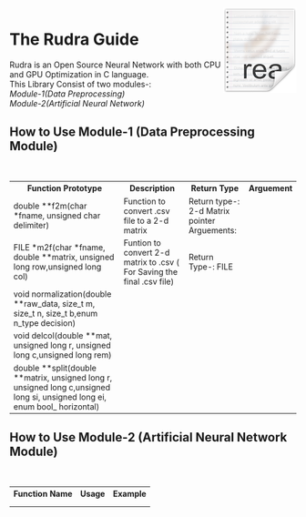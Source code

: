 <img src="icon.png" align="right" >

# The Rudra Guide
Rudra is an Open Source Neural Network with both CPU and GPU Optimization in C language. 
<br>This Library Consist of two modules-:
<br>
*Module-1(Data Preprocessing)*
<br>
*Module-2(Artificial Neural Network)*

## How to Use Module-1 (Data Preprocessing Module)
<br>
<table style="width:100%">
  <tr>
    <th>Function Prototype</th>
     <th>Description</th>
    <th>Return Type</th>
    <th>Arguement</th>
    
  </tr>
  <tr>
    <td>double **f2m(char *fname, unsigned char delimiter)</td>
    <td>Function to convert .csv file to a 2-d matrix</td>
    <td>Return type-: 2-d Matrix pointer <br> Arguements:<br></td>
    <td></td>
  </tr>
  <tr>
    <td>FILE *m2f(char *fname, double **matrix, unsigned long row,unsigned long col)</td>
    <td>Funtion to convert 2-d matrix to .csv ( For Saving the final .csv file)</td>
    <td>Return Type-: FILE</td>
  </tr>
   <tr>
    <td>void normalization(double **raw_data, size_t m, size_t n, size_t b,enum n_type decision)</td>
    <td></td>
    <td></td>
    <td></td>
  </tr>
  <tr>
    <td>void delcol(double **mat, unsigned long r, unsigned long c,unsigned long rem)</td>
    <td></td>
    <td></td>
    <td></td>
  </tr>
  <tr>
    <td>double **split(double **matrix, unsigned long r, unsigned long c,unsigned long si, unsigned long ei, enum bool_ horizontal)</td>
    <td></td>
    <td></td>
    <td></td>
  </tr>
  
</table>

## How to Use Module-2 (Artificial Neural Network Module)
<br>
<table style="width:100%">
  <tr>
    <th>Function Name</th>
    <th>Usage</th>
    <th>Example</th>
  </tr>
  <tr>
    <td></td>
    <td></td>
    <td></td>
  </tr>
  <tr>
    <td></td>
    <td></td>
    <td></td>
  </tr>
</table>


